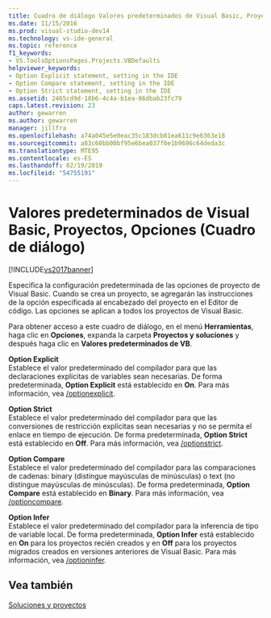 ```yaml
---
title: Cuadro de diálogo Valores predeterminados de Visual Basic, Proyectos, Opciones | Microsoft Docs
ms.date: 11/15/2016
ms.prod: visual-studio-dev14
ms.technology: vs-ide-general
ms.topic: reference
f1_keywords:
- VS.ToolsOptionsPages.Projects.VBDefaults
helpviewer_keywords:
- Option Explicit statement, setting in the IDE
- Option Compare statement, setting in the IDE
- Option Strict statement, setting in the IDE
ms.assetid: 2465cd9d-18b6-4c4a-b1ea-86dbab23fc79
caps.latest.revision: 23
author: gewarren
ms.author: gewarren
manager: jillfra
ms.openlocfilehash: a74a045e5e0eac35c183dcb81ea611c9e6363e18
ms.sourcegitcommit: a83c60bb00bf95e6bea037f0e1b9696c64deda3c
ms.translationtype: MTE95
ms.contentlocale: es-ES
ms.lasthandoff: 02/19/2019
ms.locfileid: "54755191"
---
```

# <a name="visual-basic-defaults-projects-options-dialog-box"></a>Valores predeterminados de Visual Basic, Proyectos, Opciones (Cuadro de diálogo)
[!INCLUDE[vs2017banner](../../includes/vs2017banner.md)]

  
Especifica la configuración predeterminada de las opciones de proyecto de Visual Basic. Cuando se crea un proyecto, se agregarán las instrucciones de la opción especificada al encabezado del proyecto en el Editor de código. Las opciones se aplican a todos los proyectos de Visual Basic.  
  
 Para obtener acceso a este cuadro de diálogo, en el menú **Herramientas**, haga clic en **Opciones**, expanda la carpeta **Proyectos y soluciones** y después haga clic en **Valores predeterminados de VB**.  
  
 **Option Explicit**  
 Establece el valor predeterminado del compilador para que las declaraciones explícitas de variables sean necesarias. De forma predeterminada, **Option Explicit** está establecido en **On**. Para más información, vea [/optionexplicit](http://msdn.microsoft.com/library/5d296ab3-bafe-4c4d-9887-78f162ed86c7).  
  
 **Option Strict**  
 Establece el valor predeterminado del compilador para que las conversiones de restricción explícitas sean necesarias y no se permita el enlace en tiempo de ejecución. De forma predeterminada, **Option Strict** está establecido en **Off**. Para más información, vea [/optionstrict](http://msdn.microsoft.com/library/c7b10086-0fa4-49db-b3c8-4ae0db5957da).  
  
 **Option Compare**  
 Establece el valor predeterminado del compilador para las comparaciones de cadenas: binary (distingue mayúsculas de minúsculas) o text (no distingue mayúsculas de minúsculas). De forma predeterminada, **Option Compare** está establecido en **Binary**. Para más información, vea [/optioncompare](http://msdn.microsoft.com/library/7237b766-b44d-4cc5-9a3c-885348a7d9e4).  
  
 **Option Infer**  
 Establece el valor predeterminado del compilador para la inferencia de tipo de variable local. De forma predeterminada, **Option Infer** está establecido en **On** para los proyectos recién creados y en **Off** para los proyectos migrados creados en versiones anteriores de Visual Basic. Para más información, vea [/optioninfer](http://msdn.microsoft.com/library/f6c09db1-0553-464a-abe3-d4510c61d6ed).  
  
## <a name="see-also"></a>Vea también  
 [Soluciones y proyectos](../../ide/solutions-and-projects-in-visual-studio.md)
